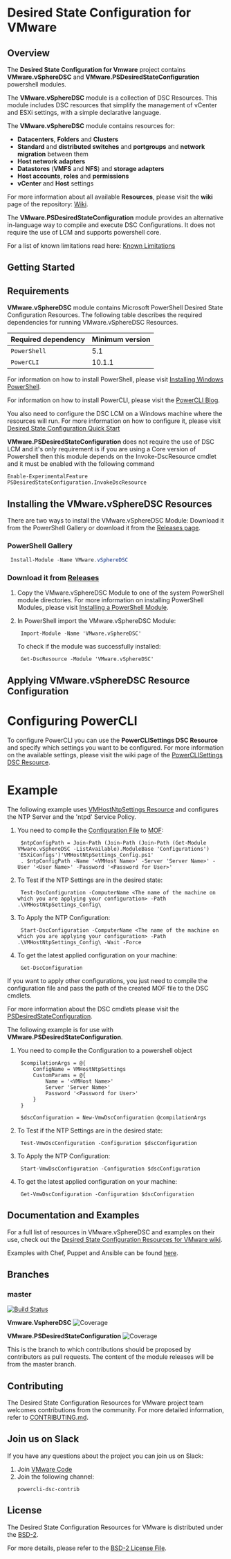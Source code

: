 # Desired State Configuration for VMware

## Overview
The **Desired State Configuration for Vmware** project contains **VMware.vSphereDSC** and **VMware.PSDesiredStateConfiguration** powershell modules.

The **VMware.vSphereDSC** module is a collection of DSC Resources. This module includes DSC resources that simplify the management of vCenter and ESXi settings, with a simple declarative language.

The **VMware.vSphereDSC** module contains resources for:

- **Datacenters**, **Folders** and **Clusters**
- **Standard** and **distributed switches** and **portgroups** and **network migration** between them
- **Host network adapters**
- **Datastores** (**VMFS** and **NFS**) and **storage adapters**
- **Host accounts**, **roles** and **permissions**
- **vCenter** and **Host** settings

For more information about all available **Resources**, please visit the **wiki** page of the repository: [Wiki](https://github.com/vmware/dscr-for-vmware/wiki).

The **VMware.PSDesiredStateConfiguration** module provides an alternative in-language way to compile and execute DSC Configurations. It does not require the use of LCM and supports powershell core.

For a list of known limitations read here: [Known Limitations](https://github.com/KristiyanGK/TravisTest-Repo/blob/master/LIMITATIONS.md)

## Getting Started

## Requirements

**VMware.vSphereDSC** module contains Microsoft PowerShell Desired State Configuration Resources.
The following table describes the required dependencies for running VMware.vSphereDSC Resources.

 **Required dependency**   | **Minimum version**
-------------------------- | -------------------
`PowerShell`               | 5.1
`PowerCLI`                 | 10.1.1

For information on how to install PowerShell, please visit [Installing Windows PowerShell](https://docs.microsoft.com/en-us/powershell/scripting/setup/installing-windows-powershell?view=powershell-5.1).

For information on how to install PowerCLI, please visit the [PowerCLI Blog](https://blogs.vmware.com/PowerCLI/2018/02/powercli-10.html).

You also need to configure the DSC LCM on a Windows machine where the resources will run. For more information on how to configure it, please visit [Desired State Configuration Quick Start](https://docs.microsoft.com/en-us/powershell/dsc/quickstart)

**VMware.PSDesiredStateConfiguration** does not require the use of DSC LCM and it's only requirement is if you are using a Core version of Powershell then this module depends on the Invoke-DscResource cmdlet and it must be enabled with the following command
 ```
 Enable-ExperimentalFeature PSDesiredStateConfiguration.InvokeDscResource
 ```

## Installing the VMware.vSphereDSC Resources

There are two ways to install the VMware.vSphereDSC Module: Download it from the PowerShell Gallery or download it from the [Releases page](https://github.com/vmware/dscr-for-vmware/releases).

### PowerShell Gallery

```powershell
 Install-Module -Name VMware.vSphereDSC
```

### Download it from [Releases](https://github.com/vmware/dscr-for-vmware/releases)

1. Copy the VMware.vSphereDSC Module to one of the system PowerShell module directories. For more information on installing PowerShell Modules, please visit [Installing a PowerShell Module](https://docs.microsoft.com/en-us/powershell/developer/module/installing-a-powershell-module#rules-for-installing-modules).
2. In PowerShell import the VMware.vSphereDSC Module:
   ```
    Import-Module -Name 'VMware.vSphereDSC'
   ```

   To check if the module was successfully installed:
   ```
    Get-DscResource -Module 'VMware.vSphereDSC'
   ```

## Applying VMware.vSphereDSC Resource Configuration

# Configuring PowerCLI

To configure PowerCLI you can use the **PowerCLISettings DSC Resource** and specify which settings you want to be configured. For more information on the available settings, please visit the wiki page of the [PowerCLISettings DSC Resource](https://github.com/vmware/dscr-for-vmware/wiki/PowerCLISettings).

# Example

The following example uses [VMHostNtpSettings Resource](https://github.com/vmware/dscr-for-vmware/wiki/VMHostNtpSettings) and configures the NTP Server and the 'ntpd' Service Policy.

1. You need to compile the [Configuration File](https://github.com/vmware/dscr-for-vmware/blob/master/Source/VMware.vSphereDSC/Configurations/PowerShell/ESXiConfigs/VMHostNtpSettings_Config.ps1) to [MOF](https://docs.microsoft.com/en-us/windows/desktop/wmisdk/managed-object-format--mof-):
   ```
    $ntpConfigPath = Join-Path (Join-Path (Join-Path (Get-Module VMware.vSphereDSC -ListAvailable).ModuleBase 'Configurations') 'ESXiConfigs')'VMHostNtpSettings_Config.ps1'
    . $ntpConfigPath -Name '<VMHost Name>' -Server 'Server Name>' -User '<User Name>' -Password '<Password for User>'
   ```
2. To Test if the NTP Settings are in the desired state:
   ```
    Test-DscConfiguration -ComputerName <The name of the machine on which you are applying your configuration> -Path .\VMHostNtpSettings_Config\
   ```
3. To Apply the NTP Configuration:
   ```
    Start-DscConfiguration -ComputerName <The name of the machine on which you are applying your configuration> -Path .\VMHostNtpSettings_Config\ -Wait -Force
   ```
4. To get the latest applied configuration on your machine:
   ```
    Get-DscConfiguration
   ```

If you want to apply other configurations, you just need to compile the configuration file and pass the path of the created MOF file to the DSC cmdlets.

For more information about the DSC cmdlets please visit the [PSDesiredStateConfiguration](https://docs.microsoft.com/en-us/powershell/module/psdesiredstateconfiguration/?view=powershell-5.1).

The following example is for use with **VMware.PSDesiredStateConfiguration**.

1. You need to compile the Configuration to a powershell object
   ```
    $compilationArgs = @{
        ConfigName = VMHostNtpSettings
        CustomParams = @{
            Name = '<VMHost Name>'
            Server 'Server Name>'
            Password '<Password for User>'
        }
    }

    $dscConfiguration = New-VmwDscConfiguration @compilationArgs
   ```
2. To Test if the NTP Settings are in the desired state:
   ```
    Test-VmwDscConfiguration -Configuration $dscConfiguration 
   ```
3. To Apply the NTP Configuration:
   ```
    Start-VmwDscConfiguration -Configuration $dscConfiguration
   ```
4. To get the latest applied configuration on your machine:
   ```
    Get-VmwDscConfiguration -Configuration $dscConfiguration
   ```

## Documentation and Examples

For a full list of resources in VMware.vSphereDSC and examples on their use, check out
the [Desired State Configuration Resources for VMware wiki](https://github.com/vmware/dscr-for-vmware/wiki).

Examples with Chef, Puppet and Ansible can be found [here](https://github.com/vmware/dscr-for-vmware/tree/master/Source/VMware.vSphereDSC/Configurations).

## Branches

### master

[![Build Status](https://travis-ci.org/vmware/dscr-for-vmware.svg?branch=master)](https://travis-ci.org/vmware/dscr-for-vmware)

**Vmware.VsphereDSC** ![Coverage](https://img.shields.io/badge/coverage-91%25-brightgreen.svg?maxAge=60)

**VMware.PSDesiredStateConfiguration** ![Coverage](https://img.shields.io/badge/coverage-100%25-brightgreen.svg?maxAge=60)

This is the branch to which contributions should be proposed by contributors as pull requests. The content of the module releases will be from the master branch.

## Contributing

The Desired State Configuration Resources for VMware project team welcomes contributions from the community. For more detailed information, refer to [CONTRIBUTING.md](CONTRIBUTING.md).

## Join us on Slack

If you have any questions about the project you can join us on Slack:

1. Join [VMware Code](https://code.vmware.com/web/code/join)
2. Join the following channel:
    ```
    powercli-dsc-contrib
    ```

## License

The Desired State Configuration Resources for VMware is distributed under the [BSD-2](https://github.com/vmware/dscr-for-vmware/blob/master/LICENSE.txt).

For more details, please refer to the [BSD-2 License File](https://github.com/vmware/dscr-for-vmware/blob/master/LICENSE.txt).
